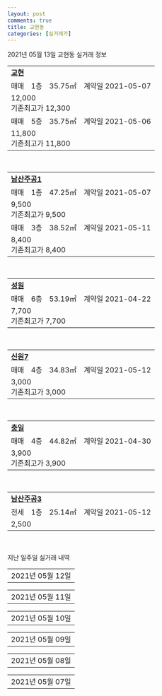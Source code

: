 ```yaml
---
layout: post
comments: true
title: 교현동
categories: [실거래가]
---
```


2021년 05월 13일 교현동 실거래 정보

<table>
  <tr>
    <td colspan="4" style="font-weight: bold;"><a href="https://search.naver.com/search.naver?query=교현">교현</a></td>
  </tr>
    
  <tr>
    <td>매매</td>
    <td>1층</td>
    <td>35.75㎡</td>
    <td>계약일 2021-05-07</td>
  </tr>
  <tr>
    <td colspan="4">12,000<br>기존최고가 12,300</td>
  </tr>
    
  <tr>
    <td>매매</td>
    <td>5층</td>
    <td>35.75㎡</td>
    <td>계약일 2021-05-06</td>
  </tr>
  <tr>
    <td colspan="4">11,800<br>기존최고가 11,800</td>
  </tr>
    
</table>
<br>
<table>
  <tr>
    <td colspan="4" style="font-weight: bold;"><a href="https://search.naver.com/search.naver?query=남산주공1">남산주공1</a></td>
  </tr>
    
  <tr>
    <td>매매</td>
    <td>1층</td>
    <td>47.25㎡</td>
    <td>계약일 2021-05-07</td>
  </tr>
  <tr>
    <td colspan="4">9,500<br>기존최고가 9,500</td>
  </tr>
    
  <tr>
    <td>매매</td>
    <td>3층</td>
    <td>38.52㎡</td>
    <td>계약일 2021-05-11</td>
  </tr>
  <tr>
    <td colspan="4">8,400<br>기존최고가 8,400</td>
  </tr>
    
</table>
<br>
<table>
  <tr>
    <td colspan="4" style="font-weight: bold;"><a href="https://search.naver.com/search.naver?query=성원">성원</a></td>
  </tr>
    
  <tr>
    <td>매매</td>
    <td>6층</td>
    <td>53.19㎡</td>
    <td>계약일 2021-04-22</td>
  </tr>
  <tr>
    <td colspan="4">7,700<br>기존최고가 7,700</td>
  </tr>
    
</table>
<br>
<table>
  <tr>
    <td colspan="4" style="font-weight: bold;"><a href="https://search.naver.com/search.naver?query=신원7">신원7</a></td>
  </tr>
    
  <tr>
    <td>매매</td>
    <td>4층</td>
    <td>34.83㎡</td>
    <td>계약일 2021-05-12</td>
  </tr>
  <tr>
    <td colspan="4">3,000<br>기존최고가 3,000</td>
  </tr>
    
</table>
<br>
<table>
  <tr>
    <td colspan="4" style="font-weight: bold;"><a href="https://search.naver.com/search.naver?query=충일">충일</a></td>
  </tr>
    
  <tr>
    <td>매매</td>
    <td>4층</td>
    <td>44.82㎡</td>
    <td>계약일 2021-04-30</td>
  </tr>
  <tr>
    <td colspan="4">3,900<br>기존최고가 3,900</td>
  </tr>
    
</table>
<br>
<table>
  <tr>
    <td colspan="4" style="font-weight: bold;"><a href="https://search.naver.com/search.naver?query=남산주공3">남산주공3</a></td>
  </tr>
    
  <tr>
    <td>전세</td>
    <td>1층</td>
    <td>25.14㎡</td>
    <td>계약일 2021-05-12</td>
  </tr>
  <tr>
    <td colspan="4">2,500</td>
  </tr>
    
</table>
    
<div style="margin-top: 50px; margin-bottom: 13px">지난 일주일 실거래 내역</div>

  <table style="width: 100%; margin-bottom: 1px">
      <tr class="header">
        <td>2021년 05월 12일</td>
      </tr>
      <tr class="child" style="display: none">
        <td>
            
        <table>
          <tr>
            <td colspan="4" style="font-weight: bold;"><a href="https://search.naver.com/search.naver?query=교현">교현</a></td>
          </tr>

          <tr>
            <td>매매</td>
            <td>4층</td>
            <td>35.22㎡</td>
            <td>계약일 2021-05-10</td>
          </tr>
          <tr>
            <td colspan="4">11,300<br>기존최고가 11,300</td>
          </tr>
    
        </table>
        <table style="margin-top: 5px">
          <tr>
            <td colspan="4" style="font-weight: bold;"><a href="https://search.naver.com/search.naver?query=남산주공3">남산주공3</a></td>
          </tr>
    
          <tr>
            <td>매매</td>
            <td>2층</td>
            <td>39.63㎡</td>
            <td>계약일 2021-05-01</td>
          </tr>
          <tr>
            <td colspan="4">7,500<br>기존최고가 7,500</td>
          </tr>
    
        </table>
    
        </td>
      </tr>
  </table>
    
  <table style="width: 100%; margin-bottom: 1px">
      <tr class="header">
        <td>2021년 05월 11일</td>
      </tr>
      <tr class="child" style="display: none">
        <td>
            
        <table>
          <tr>
            <td colspan="4" style="font-weight: bold;"><a href="https://search.naver.com/search.naver?query=남산주공2">남산주공2</a></td>
          </tr>

          <tr>
            <td>매매</td>
            <td>5층</td>
            <td>53.96㎡</td>
            <td>계약일 2021-05-06</td>
          </tr>
          <tr>
            <td colspan="4">9,800<br>기존최고가 9,800</td>
          </tr>
    
        </table>
        <table style="margin-top: 5px">
          <tr>
            <td colspan="4" style="font-weight: bold;"><a href="https://search.naver.com/search.naver?query=성원">성원</a></td>
          </tr>
    
          <tr>
            <td>매매</td>
            <td>8층</td>
            <td>53.19㎡</td>
            <td>계약일 2021-05-03</td>
          </tr>
          <tr>
            <td colspan="4">7,000<br>기존최고가 7,000</td>
          </tr>
    
          <tr>
            <td>매매</td>
            <td>6층</td>
            <td>53.19㎡</td>
            <td>계약일 2021-04-30</td>
          </tr>
          <tr>
            <td colspan="4">6,900<br>기존최고가 7,700</td>
          </tr>
    
        </table>
        <table style="margin-top: 5px">
          <tr>
            <td colspan="4" style="font-weight: bold;"><a href="https://search.naver.com/search.naver?query=충일">충일</a></td>
          </tr>
    
          <tr>
            <td>매매</td>
            <td>4층</td>
            <td>44.82㎡</td>
            <td>계약일 2021-04-26</td>
          </tr>
          <tr>
            <td colspan="4">3,550<br>기존최고가 3,900</td>
          </tr>
    
          <tr>
            <td>월세</td>
            <td>2층</td>
            <td>44.82㎡</td>
            <td>계약일 2021-05-05</td>
          </tr>
          <tr>
            <td colspan="4">25 (200)<br>기존최고가 4,400 (200)</td>
          </tr>
    
        </table>
    
        </td>
      </tr>
  </table>
    
  <table style="width: 100%; margin-bottom: 1px">
      <tr class="header">
        <td>2021년 05월 10일</td>
      </tr>
      <tr class="child" style="display: none">
        <td>
            
        <table>
          <tr>
            <td colspan="4" style="font-weight: bold;"><a href="https://search.naver.com/search.naver?query=실거래정보없음">실거래정보없음</a></td>
          </tr>

        </table>
    
        </td>
      </tr>
  </table>
    
  <table style="width: 100%; margin-bottom: 1px">
      <tr class="header">
        <td>2021년 05월 09일</td>
      </tr>
      <tr class="child" style="display: none">
        <td>
            
        <table>
          <tr>
            <td colspan="4" style="font-weight: bold;"><a href="https://search.naver.com/search.naver?query=실거래정보없음">실거래정보없음</a></td>
          </tr>

        </table>
    
        </td>
      </tr>
  </table>
    
  <table style="width: 100%; margin-bottom: 1px">
      <tr class="header">
        <td>2021년 05월 08일</td>
      </tr>
      <tr class="child" style="display: none">
        <td>
            
        <table>
          <tr>
            <td colspan="4" style="font-weight: bold;"><a href="https://search.naver.com/search.naver?query=교현">교현</a></td>
          </tr>

          <tr>
            <td>매매</td>
            <td>1층</td>
            <td>44.03㎡</td>
            <td>계약일 2021-04-12</td>
          </tr>
          <tr>
            <td colspan="4">14,000<br>기존최고가 14,000</td>
          </tr>
    
          <tr>
            <td>매매</td>
            <td>4층</td>
            <td>43.77㎡</td>
            <td>계약일 2021-05-07</td>
          </tr>
          <tr>
            <td colspan="4">13,900<br>기존최고가 13,900</td>
          </tr>
    
          <tr>
            <td>매매</td>
            <td>3층</td>
            <td>35.75㎡</td>
            <td>계약일 2021-05-01</td>
          </tr>
          <tr>
            <td colspan="4">12,000<br>기존최고가 12,200</td>
          </tr>
    
          <tr>
            <td>매매</td>
            <td>4층</td>
            <td>35.5㎡</td>
            <td>계약일 2021-04-20</td>
          </tr>
          <tr>
            <td colspan="4">11,750<br>기존최고가 11,750</td>
          </tr>
    
          <tr>
            <td>매매</td>
            <td>2층</td>
            <td>34.97㎡</td>
            <td>계약일 2021-04-24</td>
          </tr>
          <tr>
            <td colspan="4">11,000<br>기존최고가 11,000</td>
          </tr>
    
        </table>
        <table style="margin-top: 5px">
          <tr>
            <td colspan="4" style="font-weight: bold;"><a href="https://search.naver.com/search.naver?query=남산주공1">남산주공1</a></td>
          </tr>
    
          <tr>
            <td>매매</td>
            <td>5층</td>
            <td>38.52㎡</td>
            <td>계약일 2021-05-06</td>
          </tr>
          <tr>
            <td colspan="4">7,900<br>기존최고가 7,900</td>
          </tr>
    
          <tr>
            <td>매매</td>
            <td>2층</td>
            <td>38.52㎡</td>
            <td>계약일 2021-05-06</td>
          </tr>
          <tr>
            <td colspan="4">7,400<br>기존최고가 7,400</td>
          </tr>
    
          <tr>
            <td>매매</td>
            <td>4층</td>
            <td>47.25㎡</td>
            <td>계약일 2021-05-06</td>
          </tr>
          <tr>
            <td colspan="4">10,000<br>기존최고가 7,000</td>
          </tr>
    
        </table>
        <table style="margin-top: 5px">
          <tr>
            <td colspan="4" style="font-weight: bold;"><a href="https://search.naver.com/search.naver?query=남산주공2">남산주공2</a></td>
          </tr>
    
          <tr>
            <td>매매</td>
            <td>1층</td>
            <td>53.96㎡</td>
            <td>계약일 2021-05-04</td>
          </tr>
          <tr>
            <td colspan="4">15,000<br>기존최고가 15,000</td>
          </tr>
    
        </table>
    
        </td>
      </tr>
  </table>
    
  <table style="width: 100%; margin-bottom: 1px">
      <tr class="header">
        <td>2021년 05월 07일</td>
      </tr>
      <tr class="child" style="display: none">
        <td>
            
        <table>
          <tr>
            <td colspan="4" style="font-weight: bold;"><a href="https://search.naver.com/search.naver?query=남산주공3">남산주공3</a></td>
          </tr>

          <tr>
            <td>매매</td>
            <td>5층</td>
            <td>32.43㎡</td>
            <td>계약일 2021-05-03</td>
          </tr>
          <tr>
            <td colspan="4">5,800<br>기존최고가 5,800</td>
          </tr>
    
        </table>
        <table style="margin-top: 5px">
          <tr>
            <td colspan="4" style="font-weight: bold;"><a href="https://search.naver.com/search.naver?query=중흥S-클래스">중흥S-클래스</a></td>
          </tr>
    
          <tr>
            <td>매매</td>
            <td>15층</td>
            <td>84.155㎡</td>
            <td>계약일 2021-05-04</td>
          </tr>
          <tr>
            <td colspan="4">32,000<br>기존최고가 32,000</td>
          </tr>
    
          <tr>
            <td>매매</td>
            <td>3층</td>
            <td>84.805㎡</td>
            <td>계약일 2021-04-23</td>
          </tr>
          <tr>
            <td colspan="4">26,500<br>기존최고가 26,500</td>
          </tr>
    
        </table>
        <table style="margin-top: 5px">
          <tr>
            <td colspan="4" style="font-weight: bold;"><a href="https://search.naver.com/search.naver?query=남산주공2">남산주공2</a></td>
          </tr>
    
          <tr>
            <td>전세</td>
            <td>3층</td>
            <td>47.33㎡</td>
            <td>계약일 2021-04-30</td>
          </tr>
          <tr>
            <td colspan="4">4,500<br>기존최고가 None</td>
          </tr>
    
        </table>
    
        </td>
      </tr>
  </table>
    

